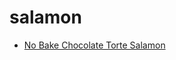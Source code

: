 # salamon

 * [No Bake Chocolate Torte Salamon](../index/n/no-bake-chocolate-torte-salamon-15272.json)
